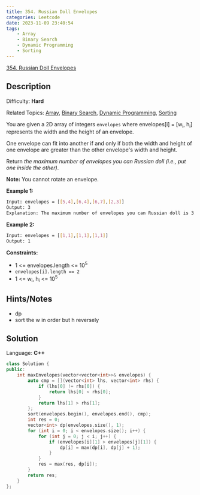 ```yaml
---
title: 354. Russian Doll Envelopes
categories: Leetcode
date: 2023-11-09 23:40:54
tags:
    - Array
    - Binary Search
    - Dynamic Programming
    - Sorting
---
```


[354\. Russian Doll Envelopes](https://leetcode.com/problems/russian-doll-envelopes/)

## Description

Difficulty: **Hard**

Related Topics: [Array](https://leetcode.com/tag/https://leetcode.com/tag/array//), [Binary Search](https://leetcode.com/tag/https://leetcode.com/tag/binary-search//), [Dynamic Programming](https://leetcode.com/tag/https://leetcode.com/tag/dynamic-programming//), [Sorting](https://leetcode.com/tag/https://leetcode.com/tag/sorting//)

You are given a 2D array of integers `envelopes` where envelopes[i] = [w<sub>i</sub>, h<sub>i</sub>] represents the width and the height of an envelope.

One envelope can fit into another if and only if both the width and height of one envelope are greater than the other envelope's width and height.

Return _the maximum number of envelopes you can Russian doll (i.e., put one inside the other)_.

**Note:** You cannot rotate an envelope.

**Example 1:**

```bash
Input: envelopes = [[5,4],[6,4],[6,7],[2,3]]
Output: 3
Explanation: The maximum number of envelopes you can Russian doll is 3 ([2,3] => [5,4] => [6,7]).
```

**Example 2:**

```bash
Input: envelopes = [[1,1],[1,1],[1,1]]
Output: 1
```

**Constraints:**

* 1 <= envelopes.length <= 10<sup>5</sup>
* `envelopes[i].length == 2`
* 1 <= w<sub>i</sub>, h<sub>i</sub> <= 10<sup>5</sup>

## Hints/Notes

* dp
* sort the w in order but h reversely

## Solution

Language: **C++**

```C++
class Solution {
public:
    int maxEnvelopes(vector<vector<int>>& envelopes) {
        auto cmp = [](vector<int> lhs, vector<int> rhs) {
            if (lhs[0] != rhs[0]) {
                return lhs[0] < rhs[0];
            }
            return lhs[1] > rhs[1];
        };
        sort(envelopes.begin(), envelopes.end(), cmp);
        int res = 0;
        vector<int> dp(envelopes.size(), 1);
        for (int i = 0; i < envelopes.size(); i++) {
            for (int j = 0; j < i; j++) {
                if (envelopes[i][1] > envelopes[j][1]) {
                    dp[i] = max(dp[i], dp[j] + 1);
                }
            }
            res = max(res, dp[i]);
        }
        return res;
    }
};
```
